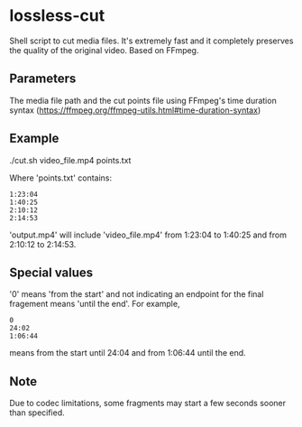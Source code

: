 # lossless-cut
Shell script to cut media files. It's extremely fast and it completely preserves the quality of the original video. Based on FFmpeg.

## Parameters
The media file path and the cut points file using FFmpeg's time duration syntax (https://ffmpeg.org/ffmpeg-utils.html#time-duration-syntax)

## Example
./cut.sh video_file.mp4 points.txt

Where 'points.txt' contains:
```
1:23:04
1:40:25
2:10:12
2:14:53
```

'output.mp4' will include 'video_file.mp4' from 1:23:04 to 1:40:25 and from 2:10:12 to 2:14:53.

## Special values
'0' means 'from the start' and not indicating an endpoint for the final fragement means 'until the end'. For example,
```
0
24:02
1:06:44
```
means from the start until 24:04 and from 1:06:44 until the end.

## Note
Due to codec limitations, some fragments may start a few seconds sooner than specified.
